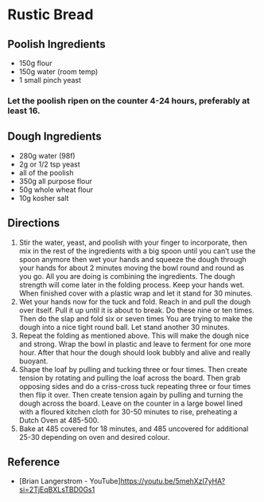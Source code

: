 # Rustic Bread

## Poolish Ingredients
* 150g flour
* 150g water (room temp)
* 1 small pinch yeast

### Let the poolish ripen on the counter 4-24 hours, preferably at least 16.

## Dough Ingredients
* 280g water (98f)
* 2g or 1/2 tsp yeast 
* all of the poolish 
* 350g all purpose flour
* 50g whole wheat flour
* 10g kosher salt

## Directions
1. Stir the water, yeast, and poolish with your finger to incorporate, then mix in the rest of the ingredients with a big spoon until you can’t use the spoon anymore then wet your hands and squeeze the dough through your hands for about 2 minutes moving the bowl round and round as you go. All you are doing is combining the ingredients. The dough strength will come later in the folding process. Keep your hands wet. When finished cover with a plastic wrap and let it stand for 30 minutes.
2. Wet your hands now for the tuck and fold.  Reach in and pull the dough over itself. Pull it up until it is about to break. Do these nine or ten times. Then do the slap and fold six or seven times You are trying to make the dough into a nice tight round ball. Let stand another 30 minutes.
3. Repeat the folding as mentioned above. This will make the dough nice and strong.
Wrap the bowl in plastic and leave to ferment for one more hour. After that hour the dough should look bubbly and alive and really buoyant. 
4. Shape the loaf by pulling and tucking three or four times. Then create tension by rotating and pulling the loaf across the board. Then grab opposing sides and do a criss-cross tuck repeating three or four times then flip it over. Then create tension again by pulling and turning the dough across the board.
Leave on the counter in a large bowel lined with a floured kitchen cloth for 30-50 minutes to rise, preheating a Dutch Oven at 485-500.
5. Bake at 485 covered for 18 minutes, and 485 uncovered for additional 25-30 depending on oven and desired colour.

## Reference
* [Brian Langerstrom - YouTube]<https://youtu.be/5mehXzl7yHA?si=2TjEqBXLsTBD0Gs1>